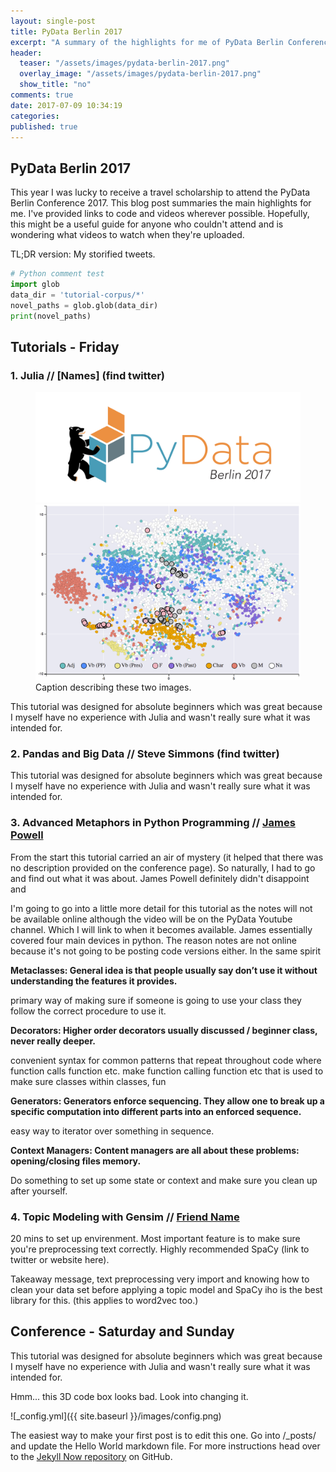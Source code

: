 ```yaml
---
layout: single-post
title: PyData Berlin 2017
excerpt: "A summary of the highlights for me of PyData Berlin Conference 2017."
header:
  teaser: "/assets/images/pydata-berlin-2017.png"
  overlay_image: "/assets/images/pydata-berlin-2017.png"
  show_title: "no"
comments: true
date: 2017-07-09 10:34:19
categories:
published: true
---
```


## PyData Berlin 2017

This year I was lucky to receive a travel scholarship to attend the PyData Berlin Conference 2017. This blog post summaries the main highlights for me. I've provided links to code and videos wherever possible. Hopefully, this might be a useful guide for anyone who couldn't attend and is wondering what videos to watch when they're uploaded.

TL;DR version: My storified tweets.

```python
# Python comment test
import glob
data_dir = 'tutorial-corpus/*'
novel_paths = glob.glob(data_dir)
print(novel_paths)
```

## Tutorials - Friday

### 1. Julia // [Names] (find twitter)

<figure class="half">
    <a href="/assets/images/pydata-berlin-2017.png"><img src="/assets/images/pydata-berlin-2017.png"></a>
    <a href="/assets/images/ldk2017-embeddings.png"><img src="/assets/images/ldk2017-embeddings.png"></a>
    <figcaption>Caption describing these two images.</figcaption>
</figure>

This tutorial was designed for absolute beginners which was great because I myself have no experience with Julia and wasn't really sure what it was intended for.

### 2. Pandas and Big Data // Steve Simmons (find twitter)

This tutorial was designed for absolute beginners which was great because I myself have no experience with Julia and wasn't really sure what it was intended for.

### 3. Advanced Metaphors in Python Programming // [James Powell](https://twitter.com/dontusethiscode)

From the start this tutorial carried an air of mystery (it helped that there was no description provided on the conference page). So naturally, I had to go and find out what it was about. James Powell definitely didn't disappoint and  

I'm going to go into a little more detail for this tutorial as the notes will not be available online although the video will be on the PyData Youtube channel. Which I will link to when it becomes available. James essentially covered four main devices in python. The reason notes are not online because it's not going to be posting code versions either. In the same spirit

**Metaclasses: General idea is that people usually say don’t use it without understanding the features it provides.**

primary way of making sure if someone is going to use your class they follow the correct procedure to use it.

**Decorators: Higher order decorators usually discussed / beginner class, never really deeper.**

convenient syntax for common patterns that repeat throughout code where function calls function etc. make function calling function etc that is used to make sure classes within classes, fun

**Generators: Generators enforce sequencing. They allow one to break up a specific computation into different parts into an enforced sequence.**

easy way to iterator over something in sequence.

**Context Managers: Content managers are all about these problems: opening/closing files memory.**

Do something to set up some state or context and make sure you clean up after yourself.


### 4. Topic Modeling with Gensim // [Friend Name](https://twitter.com/dontusethiscode)

20 mins to set up envirenment. Most important feature is to make sure you're preprocessing text correctly. Highly recommended SpaCy (link to twitter or website here).

Takeaway message, text preprocessing very import and knowing how to clean your data set before applying a topic model and SpaCy iho is the best library for this. (this applies to word2vec too.)

## Conference - Saturday and Sunday

This tutorial was designed for absolute beginners which was great because I myself have no experience with Julia and wasn't really sure what it was intended for.


Hmm... this 3D code box looks bad. Look into changing it.

![_config.yml]({{ site.baseurl }}/images/config.png)

The easiest way to make your first post is to edit this one. Go into /_posts/ and update the Hello World markdown file. For more instructions head over to the [Jekyll Now repository](https://github.com/barryclark/jekyll-now) on GitHub.
